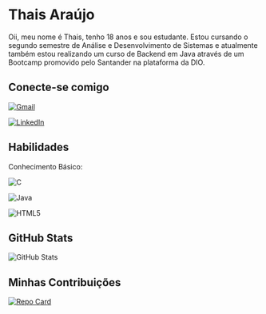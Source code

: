 # Thais Araújo
Oii, meu nome é Thais, tenho 18 anos e sou estudante. Estou cursando o segundo semestre de Análise e Desenvolvimento de Sistemas e atualmente também estou realizando um curso de Backend em Java através de um Bootcamp promovido pelo Santander na plataforma da DIO. 

## Conecte-se comigo

[![Gmail](https://img.shields.io/badge/Gmail-000?style=for-the-badge&logo=gmail&logoColor)](https://www.gmail.com/ThaisAraújodosSantos/)

[![LinkedIn](https://img.shields.io/badge/LinkedIn-000?style=for-the-badge&logo=linkedin&logoColor=0E76A8)](https://www.linkedin.com/in/ThaisAraújo/)

## Habilidades
Conhecimento Básico:

![C](https://img.shields.io/badge/C-000?style=for-the-badge&logo=c)

![Java](https://img.shields.io/badge/Java-000?style=for-the-badge&logo=java)

![HTML5](https://img.shields.io/badge/HTML5-000?style=for-the-badge&logo=html5)

## GitHub Stats

![GitHub Stats](https://github-readme-stats.vercel.app/api?username=tthaixs&theme=transparent&bg_color=000&border_color=30A3DC&show_icons=true&icon_color=30A3DC&title_color=E94D5F&text_color=FFF&hide_title=true&hide=stars)

## Minhas Contribuições 

[![Repo Card](https://github-readme-stats.vercel.app/api/pin/?username=tthaixs&repo=dio-lab-open-source&bg_color=000&border_color=30A3DC&show_icons=true&icon_color=30A3DC&title_color=E94D5F&text_color=FFF)](https://github.com/tthaixs/dio-lab-open-source)